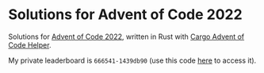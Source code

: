 # Solutions for Advent of Code 2022
Solutions for [Advent of Code 2022](https://adventofcode.com/2022), written in Rust with [Cargo Advent of Code Helper](https://github.com/gobanos/cargo-aoc).

My private leaderboard is ```666541-1439db90``` (use this code [here](https://adventofcode.com/2021/leaderboard/private) to access it).